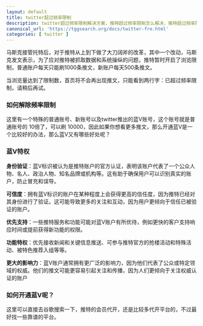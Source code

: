 ```yaml
---
layout: default
title: twitter超过频率限制
description: twitter超过频率限制解决方案，推特超过频率限制怎么解决，推特超过频率限制请稍后再试，如何解决超过频率限制问题，能够查看刷到更多的twitter内容。
canonical_url: 'https://tggsearch.org/docs/twitter-fre.html'
categories: [ twitter ]
---
```

马斯克接管托特后，对于推特从上到下做了大刀阔斧的改革，其中一个改动，马斯克发文表示，为了应对推特被抓取数据和系统操纵的问题，推特暂时开启了浏览限制，普通账户每天只能刷1000条推文，新账户每天500条推文。

当浏览量达到了限制数，首页将不会再出现推文，只能看到两行字：已超过频率限制，请稍后再试。

### 如何解除频率限制
这里有一个特殊的普通账号、新账号以及twitter推出的蓝V账号，这个账号就是普通账号的 10倍了，可以刷 10000，因此如果你想看更多推文，那么开通蓝V是一个比较好的办法，那么蓝V又有哪些好处呢？

### 蓝V特权
**身份验证**：蓝V标识被认为是推特账户的官方认证，表明该账户代表了一个公众人物、名人、政治人物、知名品牌或机构等。这有助于确保用户可以识别真实的账户，防止冒充和误导。

**可信度**：拥有蓝V标识的账户在某种程度上会获得更高的信任度，因为推特已经对其身份进行了验证。这可能导致更多的关注和互动，因为用户更倾向于信任已被验证的账户。

**优先支持**：一些推特服务和功能可能对蓝V账户有所优待，例如更快的客户支持响应时间或提前获得新功能的权限。

**功能特权**：优先接收新闻和关键信息推送、可参与推特官方的抢楼活动和特殊活动、被特色推荐入组等等。

**更大的影响力**：蓝V账户通常拥有更广泛的影响力，因为他们代表了公众或特定领域的权威。他们的推文可能更容易引起关注和传播，因为人们更倾向于关注权威认证的账户

### 如何开通蓝V呢？
这里可以直接去谷歌搜索一下，推特的会员代开，还是比较多代开平台的，不过最好找一些靠谱的平台。